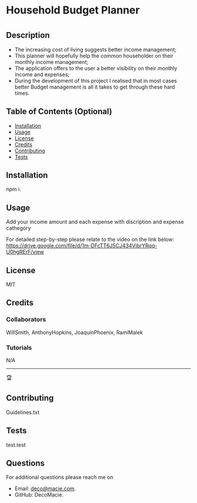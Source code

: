 # Household Budget Planner
  # <Your-Project-Title>

  ## Description
  
  - The increasing cost of living suggests better income management;
  - This planner will hopefully help the common householder on their monthly income management;
  - The application offers to the user a better visibility on their monthly income and expenses;
  - During the development of this project I realised that in most cases better Budget management is all it takes to get through these hard times.
  

  ## Table of Contents (Optional)
    
  - [Installation](#installation)
  - [Usage](#usage)
  - [License](#license)
  - [Credits](#credits)
  - [Contributing](#contributing)
  - [Tests](#tests)
  

  ## Installation
  
  npm i.
  

  ## Usage
  
  Add your income amount and each expense with discription and expense cathegory
  
  For detailed step-by-step please relate to the video on the link below:
  https://drive.google.com/file/d/1m-DFcTT6J5CJ434VibrYRqq-U0hgRErF/view
  
  
  ## License
  
  MIT  


  ## Credits
  
  ### Collaborators
  WillSmith, AnthonyHopkins, JoaquinPhoenix, RamiMalek
    
  ### Tutorials
  N/A
  
  ---
  
  🏆 
  
  ## Contributing
  Guidelines.txt


  ## Tests
  
  test.test


  ## Questions
  For additional questions please reach me on 
  - Email: deco@macie.com.
  - GitHub: DecoMacie.

